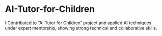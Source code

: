 # AI-Tutor-for-Children
I Contributed to “AI Tutor for Children” project and applied AI techniques under expert mentorship, showing strong technical and collaborative skills.
